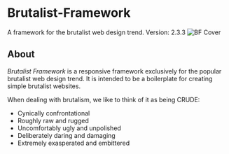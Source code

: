 # Brutalist-Framework
A framework for the brutalist web design trend.
Version: 2.3.3
![BF Cover](http://www.brutalistframework.com/core/files/images/bf23.jpg)
## About
_Brutalist Framework_ is a responsive framework exclusively for the popular brutalist web design trend. It is intended to be a boilerplate for creating simple brutalist websites.

When dealing with brutalism, we like to think of it as being CRUDE:
* Cynically confrontational
* Roughly raw and rugged
* Uncomfortably ugly and unpolished
* Deliberately daring and damaging
* Extremely exasperated and embittered